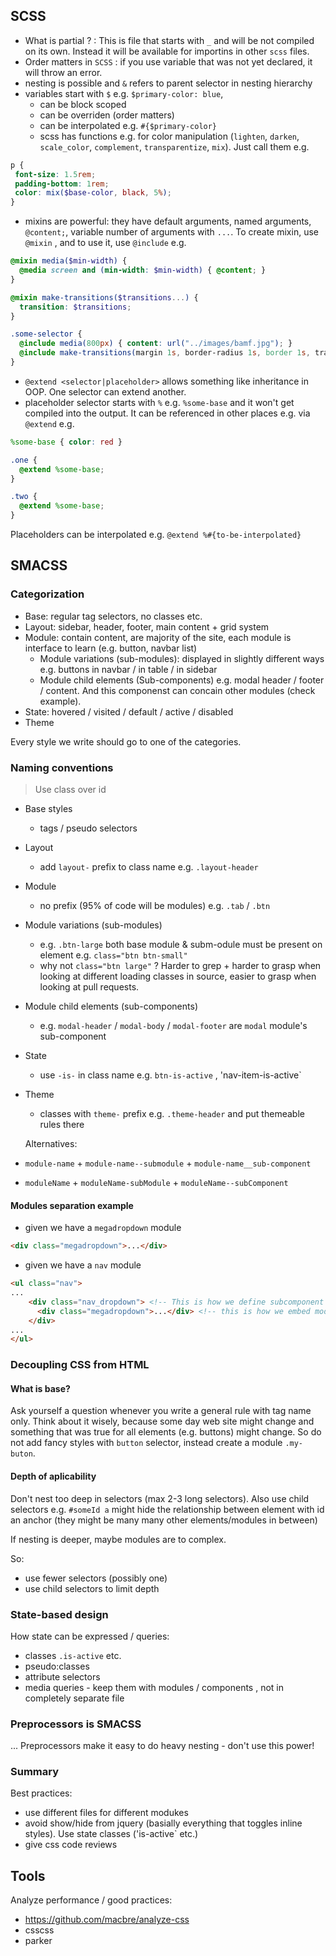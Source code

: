 ## SCSS

- What is partial ? : This is file that starts with `_` and will be not compiled on its own. Instead it will be available for importins in other `scss` files.
- Order matters in `SCSS` : if you use variable that was not yet declared, it will throw an error.
- nesting is possible and `&` refers to parent selector in nesting hierarchy
- variables start with `$` e.g. `$primary-color: blue`, 
  - can be block scoped
  - can be overriden (order matters)
  - can be interpolated e.g. `#{$primary-color}`
  - scss has functions e.g. for color manipulation (`lighten`, `darken`, `scale_color`, `complement`, `transparentize`, `mix`). Just call them e.g.
  
 ```scss
p {
  font-size: 1.5rem;
  padding-bottom: 1rem;
  color: mix($base-color, black, 5%);
}
```

- mixins are powerful: they have default arguments, named arguments, `@content;`, variable number of arguments with `...`. To create mixin, use `@mixin` , and to use it, use `@include` e.g.

```scss
@mixin media($min-width) {
  @media screen and (min-width: $min-width) { @content; }
}

@mixin make-transitions($transitions...) { 
  transition: $transitions; 
}

.some-selector {
  @include media(800px) { content: url("../images/bamf.jpg"); }
  @include make-transitions(margin 1s, border-radius 1s, border 1s, transform 1s);
}
```

- `@extend <selector|placeholder>` allows something like inheritance in OOP. One selector can extend another.
- placeholder selector starts with `%` e.g. `%some-base` and it won't get compiled into the output. It can be referenced in other places e.g. via `@extend` e.g. 


```scss
%some-base { color: red }

.one {  
  @extend %some-base;
}

.two {  
  @extend %some-base;
}
```

Placeholders can be interpolated e.g. `@extend %#{to-be-interpolated}`

## SMACSS

### Categorization

- Base: regular tag selectors, no classes etc.
- Layout: sidebar, header, footer, main content + grid system
- Module: contain content, are majority of the site, each module is interface to learn (e.g. button, navbar list)
  - Module variations (sub-modules): displayed in slightly different ways e.g. buttons in navbar / in table / in sidebar
  - Module child elements (Sub-components) e.g. modal header / footer / content. And this componenst can concain other modules (check example).
- State: hovered / visited / default / active / disabled
- Theme

Every style we write should go to one of the categories.

### Naming conventions

> Use class over id

- Base styles
  - tags / pseudo selectors
- Layout
  - add `layout-` prefix to class name e.g. `.layout-header`
- Module
  - no prefix (95% of code will be modules) e.g. `.tab` / `.btn`
- Module variations (sub-modules)
  - e.g. `.btn-large`
  both base module & subm-odule must be present on element e.g. `class="btn btn-small"`
  - why not `class="btn large"` ? Harder to grep + harder to grasp when looking at different loading classes in source, easier to grasp when looking at pull requests.
- Module child elements (sub-components)
  - e.g. `modal-header` / `modal-body` / `modal-footer` are `modal` module's sub-component
- State
  - use `-is-` in  class name e.g. `btn-is-active` , 'nav-item-is-active`
- Theme
  - classes with `theme-` prefix e.g. `.theme-header` and put themeable rules there
  
  
  Alternatives:
  
 - `module-name` + `module-name--submodule` + `module-name__sub-component`
 - `moduleName` + `moduleName-subModule` + `moduleName--subComponent`
 

#### Modules separation example

- given we have a `megadropdown` module

```html
<div class="megadropdown">...</div>
```

- given we have a `nav` module

```html
<ul class="nav">
... 
    <div class="nav_dropdown"> <!-- This is how we define subcomponent -->
      <div class="megadropdown">...</div> <!-- this is how we embed module. We have nice separation! --> 
    </div>
...
</ul>
```

### Decoupling CSS from HTML
 
#### What is base? 
 
 Ask yourself a question whenever you write a general rule with tag name only. Think about it wisely, because some day web site might change and something that was true for all elements (e.g. buttons) might change. So do not add fancy styles with `button` selector, instead create a module `.my-buton`.
 
#### Depth of aplicability

Don't nest too deep in selectors (max 2-3 long selectors). Also use child selectors e.g. `#someId a` might hide the relationship between element with id an anchor (they might be many many other elements/modules in between)

If nesting is deeper, maybe modules are to complex.

So:

- use fewer selectors (possibly one)
- use child selectors to limit depth

### State-based design

How state can be expressed / queries:

- classes `.is-active` etc.
- pseudo:classes
- attribute selectors
- media queries - keep them with modules / components , not in completely separate file


### Preprocessors is SMACSS

... Preprocessors make it easy to do heavy nesting - don't use this power!

### Summary

Best practices:

- use different files for different modukes
- avoid show/hide from jquery (basially everything that toggles inline styles). Use state classes ('is-active` etc.)
- give css code reviews

## Tools

Analyze performance / good practices:

- https://github.com/macbre/analyze-css
- csscss
- parker
